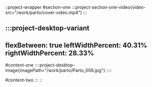 ::project-wrapper
#section-one
  :::project-section-one-video{video-src="/work/parto/cover-video.mp4"}
  :::

  :::project-desktop-variant
  ---
  flexBetween: true
  leftWidthPercent: 40.31%
  rightWidthPercent: 28.33%
  ---
  #content-one
    ::::project-desktop-image{imagePath="/work/parto/Parto_008.jpg"}
    ::::
  
  #content-two
  :::
::
